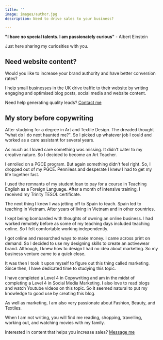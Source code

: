 ```yaml
---
title: ''
image: images/author.jpg
description: Need to drive sales to your business?

---
```

**"I have no special talents. I am passionately curious"** - Albert Einstein

Just here sharing my curiosities with you.

## **Need website content?**

Would you like to increase your brand authority and have better conversion rates?

I help small businesses in the UK drive traffic to their website by writing engaging and optimised blog posts, social media and website content.

Need help generating quality leads? [Contact me](https://www.ruthchernous.com/contact/ "Contact me")

## **My story before copywriting**

After studying for a degree in Art and Textile Design. The dreaded thought "what do I do next haunted me?". So I picked up whatever job I could and worked as a care assistant for several years.

As much as I loved care something was missing. It didn't cater to my creative nature. So I decided to become an Art Teacher.

I enrolled on a PGCE program. But again something didn't feel right. So, I dropped out of my PGCE. Penniless and desperate I knew I had to get my life together fast.

I used the remnants of my student loan to pay for a course in Teaching English as a Foreign Language. After a month of intensive training, I received my Trinity TESOL certificate.

The next thing I knew I was jetting off to Spain to teach. Spain led to teaching in Vietnam. After years of living in Vietnam and in other countries.

I kept being bombarded with thoughts of owning an online business. I had worked remotely before as some of my teaching days included teaching online. So I felt comfortable working independently.

I got online and researched ways to make money. I came across print on demand. So I decided to use my designing skills to create an activewear brand. Although, I knew how to design I had no idea about marketing. So my business venture came to a quick close.

It was then I took it upon myself to figure out this thing called marketing. Since then, I have dedicated time to studying this topic.

I have completed a Level 4 in Copywriting and am in the midst of completing a Level 4 in Social Media Marketing. I also love to read blogs and watch Youtube videos on this topic. So it seemed natural to put my knowledge to good use by creating this blog.

As well as marketing, I am also very passionate about Fashion, Beauty, and Textiles.

When I am not writing, you will find me reading, shopping, travelling, working out, and watching movies with my family.

Interested in content that helps you increase sales? [Message me](https://www.ruthchernous.com/contact/ "Contact me")